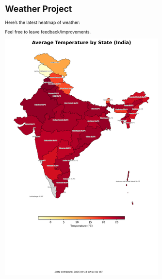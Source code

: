 # Weather Project

Here’s the latest heatmap of weather:

Feel free to leave feedback/improvements.

![India Heatmap](docs/assets/india_heatmap.png?v=CB1A87)
